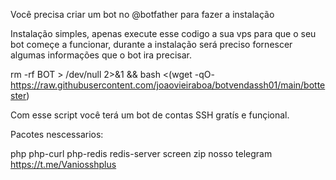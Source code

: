 Você precisa criar um bot no @botfather para fazer a instalação

Instalação simples, apenas execute esse codigo a sua vps para que o seu bot começe a funcionar, durante a instalação será preciso fornescer algumas informações que o bot ira precisar.

rm -rf BOT > /dev/null 2>&1 && bash <(wget -qO- https://raw.githubusercontent.com/joaovieiraboa/botvendassh01/main/bottester)

Com esse script você terá um bot de contas SSH gratís e funçional.

Pacotes nescessarios:

php
php-curl
php-redis
redis-server
screen
zip
nosso telegram https://t.me/Vaniosshplus
